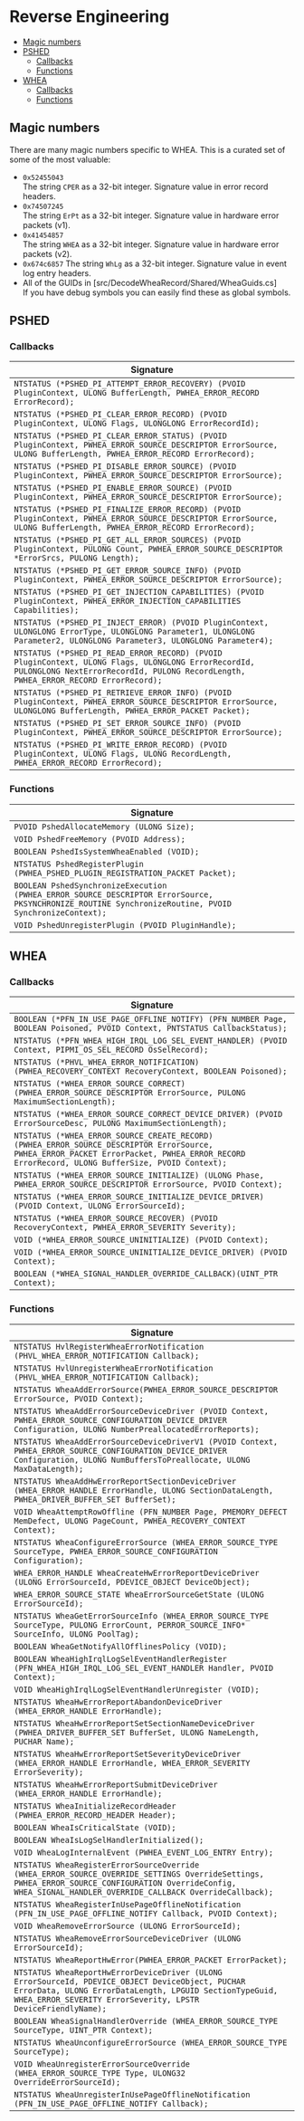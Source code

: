 Reverse Engineering
===================

- [Magic numbers](#magic-numbers)
- [PSHED](#pshed)
  - [Callbacks](#callbacks)
  - [Functions](#functions)
- [WHEA](#whea)
  - [Callbacks](#callbacks-1)
  - [Functions](#functions-1)

Magic numbers
-------------

There are many magic numbers specific to WHEA. This is a curated set of some of the most valuable:

- `0x52455043`  
  The string `CPER` as a 32-bit integer. Signature value in error record headers.
- `0x74507245`  
  The string `ErPt` as a 32-bit integer. Signature value in hardware error packets (v1).
- `0x41454857`  
  The string `WHEA` as a 32-bit integer. Signature value in hardware error packets (v2).
- `0x674c6857`
  The string `WhLg` as a 32-bit integer. Signature value in event log entry headers.
- All of the GUIDs in [src/DecodeWheaRecord/Shared/WheaGuids.cs]  
  If you have debug symbols you can easily find these as global symbols.

PSHED
-----

### Callbacks

| Signature |
| --------- |
| `NTSTATUS (*PSHED_PI_ATTEMPT_ERROR_RECOVERY) (PVOID PluginContext, ULONG BufferLength, PWHEA_ERROR_RECORD ErrorRecord);` |
| `NTSTATUS (*PSHED_PI_CLEAR_ERROR_RECORD) (PVOID PluginContext, ULONG Flags, ULONGLONG ErrorRecordId);` |
| `NTSTATUS (*PSHED_PI_CLEAR_ERROR_STATUS) (PVOID PluginContext, PWHEA_ERROR_SOURCE_DESCRIPTOR ErrorSource, ULONG BufferLength, PWHEA_ERROR_RECORD ErrorRecord);` |
| `NTSTATUS (*PSHED_PI_DISABLE_ERROR_SOURCE) (PVOID PluginContext, PWHEA_ERROR_SOURCE_DESCRIPTOR ErrorSource);` |
| `NTSTATUS (*PSHED_PI_ENABLE_ERROR_SOURCE) (PVOID PluginContext, PWHEA_ERROR_SOURCE_DESCRIPTOR ErrorSource);` |
| `NTSTATUS (*PSHED_PI_FINALIZE_ERROR_RECORD) (PVOID PluginContext, PWHEA_ERROR_SOURCE_DESCRIPTOR ErrorSource, ULONG BufferLength, PWHEA_ERROR_RECORD ErrorRecord);` |
| `NTSTATUS (*PSHED_PI_GET_ALL_ERROR_SOURCES) (PVOID PluginContext, PULONG Count, PWHEA_ERROR_SOURCE_DESCRIPTOR *ErrorSrcs, PULONG Length);` |
| `NTSTATUS (*PSHED_PI_GET_ERROR_SOURCE_INFO) (PVOID PluginContext, PWHEA_ERROR_SOURCE_DESCRIPTOR ErrorSource);` |
| `NTSTATUS (*PSHED_PI_GET_INJECTION_CAPABILITIES) (PVOID PluginContext, PWHEA_ERROR_INJECTION_CAPABILITIES Capabilities);` |
| `NTSTATUS (*PSHED_PI_INJECT_ERROR) (PVOID PluginContext, ULONGLONG ErrorType, ULONGLONG Parameter1, ULONGLONG Parameter2, ULONGLONG Parameter3, ULONGLONG Parameter4);` |
| `NTSTATUS (*PSHED_PI_READ_ERROR_RECORD) (PVOID PluginContext, ULONG Flags, ULONGLONG ErrorRecordId, PULONGLONG NextErrorRecordId, PULONG RecordLength, PWHEA_ERROR_RECORD ErrorRecord);` |
| `NTSTATUS (*PSHED_PI_RETRIEVE_ERROR_INFO) (PVOID PluginContext, PWHEA_ERROR_SOURCE_DESCRIPTOR ErrorSource, ULONGLONG BufferLength, PWHEA_ERROR_PACKET Packet);` |
| `NTSTATUS (*PSHED_PI_SET_ERROR_SOURCE_INFO) (PVOID PluginContext, PWHEA_ERROR_SOURCE_DESCRIPTOR ErrorSource);` |
| `NTSTATUS (*PSHED_PI_WRITE_ERROR_RECORD) (PVOID PluginContext, ULONG Flags, ULONG RecordLength, PWHEA_ERROR_RECORD ErrorRecord);` |

### Functions

| Signature |
| --------- |
| `PVOID PshedAllocateMemory (ULONG Size);` |
| `VOID PshedFreeMemory (PVOID Address);` |
| `BOOLEAN PshedIsSystemWheaEnabled (VOID);` |
| `NTSTATUS PshedRegisterPlugin (PWHEA_PSHED_PLUGIN_REGISTRATION_PACKET Packet);` |
| `BOOLEAN PshedSynchronizeExecution (PWHEA_ERROR_SOURCE_DESCRIPTOR ErrorSource, PKSYNCHRONIZE_ROUTINE SynchronizeRoutine, PVOID SynchronizeContext);` |
| `VOID PshedUnregisterPlugin (PVOID PluginHandle);` |

WHEA
----

### Callbacks

| Signature |
| --------- |
| `BOOLEAN (*PFN_IN_USE_PAGE_OFFLINE_NOTIFY) (PFN_NUMBER Page, BOOLEAN Poisoned, PVOID Context, PNTSTATUS CallbackStatus);` |
| `NTSTATUS (*PFN_WHEA_HIGH_IRQL_LOG_SEL_EVENT_HANDLER) (PVOID Context, PIPMI_OS_SEL_RECORD OsSelRecord);` |
| `NTSTATUS (*PHVL_WHEA_ERROR_NOTIFICATION) (PWHEA_RECOVERY_CONTEXT RecoveryContext, BOOLEAN Poisoned);` |
| `NTSTATUS (*WHEA_ERROR_SOURCE_CORRECT) (PWHEA_ERROR_SOURCE_DESCRIPTOR ErrorSource, PULONG MaximumSectionLength);` |
| `NTSTATUS (*WHEA_ERROR_SOURCE_CORRECT_DEVICE_DRIVER) (PVOID ErrorSourceDesc, PULONG MaximumSectionLength);` |
| `NTSTATUS (*WHEA_ERROR_SOURCE_CREATE_RECORD) (PWHEA_ERROR_SOURCE_DESCRIPTOR ErrorSource, PWHEA_ERROR_PACKET ErrorPacket, PWHEA_ERROR_RECORD ErrorRecord, ULONG BufferSize, PVOID Context);` |
| `NTSTATUS (*WHEA_ERROR_SOURCE_INITIALIZE) (ULONG Phase, PWHEA_ERROR_SOURCE_DESCRIPTOR ErrorSource, PVOID Context);` |
| `NTSTATUS (*WHEA_ERROR_SOURCE_INITIALIZE_DEVICE_DRIVER) (PVOID Context, ULONG ErrorSourceId);` |
| `NTSTATUS (*WHEA_ERROR_SOURCE_RECOVER) (PVOID RecoveryContext, PWHEA_ERROR_SEVERITY Severity);` |
| `VOID (*WHEA_ERROR_SOURCE_UNINITIALIZE) (PVOID Context);` |
| `VOID (*WHEA_ERROR_SOURCE_UNINITIALIZE_DEVICE_DRIVER) (PVOID Context);` |
| `BOOLEAN (*WHEA_SIGNAL_HANDLER_OVERRIDE_CALLBACK)(UINT_PTR Context);` |

### Functions

| Signature |
| --------- |
| `NTSTATUS HvlRegisterWheaErrorNotification (PHVL_WHEA_ERROR_NOTIFICATION Callback);` |
| `NTSTATUS HvlUnregisterWheaErrorNotification (PHVL_WHEA_ERROR_NOTIFICATION Callback);` |
| `NTSTATUS WheaAddErrorSource(PWHEA_ERROR_SOURCE_DESCRIPTOR ErrorSource, PVOID Context);` |
| `NTSTATUS WheaAddErrorSourceDeviceDriver (PVOID Context, PWHEA_ERROR_SOURCE_CONFIGURATION_DEVICE_DRIVER Configuration, ULONG NumberPreallocatedErrorReports);` |
| `NTSTATUS WheaAddErrorSourceDeviceDriverV1 (PVOID Context, PWHEA_ERROR_SOURCE_CONFIGURATION_DEVICE_DRIVER Configuration, ULONG NumBuffersToPreallocate, ULONG MaxDataLength);` |
| `NTSTATUS WheaAddHwErrorReportSectionDeviceDriver (WHEA_ERROR_HANDLE ErrorHandle, ULONG SectionDataLength, PWHEA_DRIVER_BUFFER_SET BufferSet);` |
| `VOID WheaAttemptRowOffline (PFN_NUMBER Page, PMEMORY_DEFECT MemDefect, ULONG PageCount, PWHEA_RECOVERY_CONTEXT Context);` |
| `NTSTATUS WheaConfigureErrorSource (WHEA_ERROR_SOURCE_TYPE SourceType, PWHEA_ERROR_SOURCE_CONFIGURATION Configuration);` |
| `WHEA_ERROR_HANDLE WheaCreateHwErrorReportDeviceDriver (ULONG ErrorSourceId, PDEVICE_OBJECT DeviceObject);` |
| `WHEA_ERROR_SOURCE_STATE WheaErrorSourceGetState (ULONG ErrorSourceId);` |
| `NTSTATUS WheaGetErrorSourceInfo (WHEA_ERROR_SOURCE_TYPE SourceType, PULONG ErrorCount, PERROR_SOURCE_INFO* SourceInfo, ULONG PoolTag);` |
| `BOOLEAN WheaGetNotifyAllOfflinesPolicy (VOID);` |
| `BOOLEAN WheaHighIrqlLogSelEventHandlerRegister (PFN_WHEA_HIGH_IRQL_LOG_SEL_EVENT_HANDLER Handler, PVOID Context);` |
| `VOID WheaHighIrqlLogSelEventHandlerUnregister (VOID);` |
| `NTSTATUS WheaHwErrorReportAbandonDeviceDriver (WHEA_ERROR_HANDLE ErrorHandle);` |
| `NTSTATUS WheaHwErrorReportSetSectionNameDeviceDriver (PWHEA_DRIVER_BUFFER_SET BufferSet, ULONG NameLength, PUCHAR Name);` |
| `NTSTATUS WheaHwErrorReportSetSeverityDeviceDriver (WHEA_ERROR_HANDLE ErrorHandle, WHEA_ERROR_SEVERITY ErrorSeverity);` |
| `NTSTATUS WheaHwErrorReportSubmitDeviceDriver (WHEA_ERROR_HANDLE ErrorHandle);` |
| `NTSTATUS WheaInitializeRecordHeader (PWHEA_ERROR_RECORD_HEADER Header);` |
| `BOOLEAN WheaIsCriticalState (VOID);` |
| `BOOLEAN WheaIsLogSelHandlerInitialized();` |
| `VOID WheaLogInternalEvent (PWHEA_EVENT_LOG_ENTRY Entry);` |
| `NTSTATUS WheaRegisterErrorSourceOverride (WHEA_ERROR_SOURCE_OVERRIDE_SETTINGS OverrideSettings, PWHEA_ERROR_SOURCE_CONFIGURATION OverrideConfig, WHEA_SIGNAL_HANDLER_OVERRIDE_CALLBACK OverrideCallback);` |
| `NTSTATUS WheaRegisterInUsePageOfflineNotification (PFN_IN_USE_PAGE_OFFLINE_NOTIFY Callback, PVOID Context);` |
| `VOID WheaRemoveErrorSource (ULONG ErrorSourceId);` |
| `NTSTATUS WheaRemoveErrorSourceDeviceDriver (ULONG ErrorSourceId);` |
| `NTSTATUS WheaReportHwError(PWHEA_ERROR_PACKET ErrorPacket);` |
| `NTSTATUS WheaReportHwErrorDeviceDriver (ULONG ErrorSourceId, PDEVICE_OBJECT DeviceObject, PUCHAR ErrorData, ULONG ErrorDataLength, LPGUID SectionTypeGuid, WHEA_ERROR_SEVERITY ErrorSeverity, LPSTR DeviceFriendlyName);` |
| `BOOLEAN WheaSignalHandlerOverride (WHEA_ERROR_SOURCE_TYPE SourceType, UINT_PTR Context);` |
| `NTSTATUS WheaUnconfigureErrorSource (WHEA_ERROR_SOURCE_TYPE SourceType);` |
| `VOID WheaUnregisterErrorSourceOverride (WHEA_ERROR_SOURCE_TYPE Type, ULONG32 OverrideErrorSourceId);` |
| `NTSTATUS WheaUnregisterInUsePageOfflineNotification (PFN_IN_USE_PAGE_OFFLINE_NOTIFY Callback);` |
